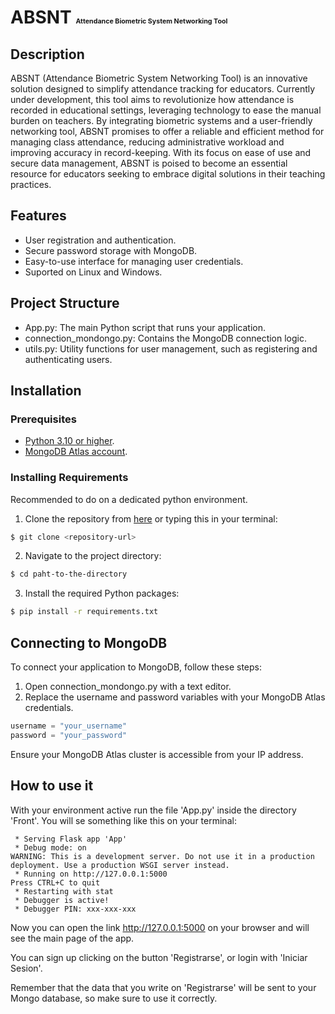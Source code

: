 
# ABSNT <span style="font-size:8pt;">Attendance Biometric System Networking Tool</span>



## Description
ABSNT (Attendance Biometric System Networking Tool) is an innovative solution designed to simplify attendance tracking for educators. Currently under development, this tool aims to revolutionize how attendance is recorded in educational settings, leveraging technology to ease the manual burden on teachers. By integrating biometric systems and a user-friendly networking tool, ABSNT promises to offer a reliable and efficient method for managing class attendance, reducing administrative workload and improving accuracy in record-keeping. With its focus on ease of use and secure data management, ABSNT is poised to become an essential resource for educators seeking to embrace digital solutions in their teaching practices.

## Features

- User registration and authentication.
- Secure password storage with MongoDB.
- Easy-to-use interface for managing user credentials.
- Suported on Linux and Windows.

## Project Structure
- App.py: The main Python script that runs your application.
- connection_mondongo.py: Contains the MongoDB connection logic​​.
- utils.py: Utility functions for user management, such as registering and authenticating users.

## Installation
### Prerequisites
- [Python 3.10 or higher](https://www.python.org/downloads/).
- [MongoDB Atlas account](https://www.mongodb.com/cloud/atlas).
### Installing Requirements
Recommended to do on a dedicated python environment.

1. Clone the repository from [here](https://github.com/JulianaRamayo/ABSNT_project) or typing this in your terminal:
```bash
$ git clone <repository-url>
```
2. Navigate to the project directory: 
```bash
$ cd paht-to-the-directory
```
3. Install the required Python packages:
```bash
$ pip install -r requirements.txt
```
## Connecting to MongoDB
To connect your application to MongoDB, follow these steps:

1. Open connection_mondongo.py with a text editor.
2. Replace the username and password variables with your MongoDB Atlas credentials.
```python
username = "your_username"
password = "your_password"
```
Ensure your MongoDB Atlas cluster is accessible from your IP address.

## How to use it

With your environment active run the file 'App.py' inside the directory 'Front'.
You will se something like this on your terminal:
```
 * Serving Flask app 'App'
 * Debug mode: on
WARNING: This is a development server. Do not use it in a production deployment. Use a production WSGI server instead.
 * Running on http://127.0.0.1:5000
Press CTRL+C to quit
 * Restarting with stat
 * Debugger is active!
 * Debugger PIN: xxx-xxx-xxx
```
Now you can open the link http://127.0.0.1:5000 on your browser and will see the main page of the app.

You can sign up clicking on the button 'Registrarse', or login with 'Iniciar Sesion'. 

Remember that the data that you write on 'Registrarse' will be sent to your Mongo database, so make sure to use it correctly.
